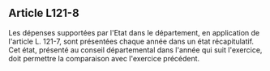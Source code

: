 ## Article L121-8

Les dépenses supportées par l'Etat dans le département, en application de l'article L. 121-7, sont présentées
chaque année dans un état récapitulatif. Cet état, présenté au conseil départemental dans l'année qui suit
l'exercice, doit permettre la comparaison avec l'exercice précédent.

